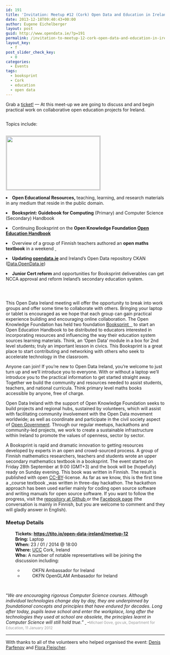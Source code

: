 ```yaml
---
id: 191
title: 'Invitation: Meetup #12 (Cork) Open Data and Education in Ireland'
date: 2013-12-18T09:40:43+00:00
author: Eugene Eichelberger
layout: post
guid: http://www.opendata.ie/?p=191
permalink: /invitation-to-meetup-12-cork-open-data-and-education-in-ireland/
layout_key:
  - f
post_slider_check_key:
  - 0
categories:
  - Events
tags:
  - booksprint
  - Cork
  - education
  - open data
---
```

<p style="padding-bottom: 1em;">
  Grab a <a href="https://tito.io/open-data-ireland/meetup-12" target="_blank">ticket!</a> &#8212; At this meet-up we are going to discuss and and begin practical work on collaborative open education projects for Ireland.
</p>

<p style="padding-bottom: 1em;">
  Topics include:
</p>

[<img class="img-rounded alignright" style="border: medium lightgrey solid;" alt="" src="https://maps.googleapis.com/maps/api/staticmap?size=640x366&maptype=roadmap&center=51.889264196617255%2C-8.46983620781248&markers=size:mid%7Ccolor:blue%7C51.8936%2C-8.4912&sensor=false&format=png32&scale=2&visual_refresh=true&zoom=11&key=AIzaSyC9qsX58pj60d-Ga_06b40fl3YGRnxArD4" width="295" height="168" />](http://maps.google.com/maps?q=51.8936%2C-8.4912+%28University+College+Cork%29)

<li style="padding-bottom: 1em;">
  <strong>Open Educational Resources, </strong>teaching, learning, and research materials in any medium that reside in the public domain.
</li>
<li style="padding-bottom: 1em;">
  <strong>Booksprint: Guidebook for Computing</strong> (Primary) and Computer Science (Secondary) Handbook
</li>
<li style="padding-bottom: 1em;">
  Continuing Booksprint on the <strong>Open Knowledge Foundation <a href="http://education.okfn.org/second-open-education-handbook-booksprint-berlin/">Open Education Handbook</a></strong>
</li>
<li style="padding-bottom: 1em;">
  Overview of a group of Finnish teachers authored an <strong>open maths textbook</strong> in a weekend <a href="http://linja-aho.blogspot.ie/2012/09/a-group-of-finnish-math-teachers-write.html" target="_blank"><i class="icon-external-link-sign">&nbsp;</i></a>
</li>
<li style="padding-bottom: 1em;">
  <strong>Updating <a href="http://opendata.ie">opendata.ie</a> </strong>and Ireland&#8217;s Open Data repository CKAN (<a href="http://data.opendata.ie">Data.OpenData.ie</a>)
</li>
<li style="padding-bottom: 1em;">
  <strong>Junior Cert reform</strong> and opportunities for Booksprint deliverables can get NCCA approval and reform Ireland&#8217;s secondary education system.
</li>

&nbsp;

This Open Data Ireland meeting will offer the opportunity to break into work groups and offer some time to collaborate with others. Bringing your laptop or tablet is encouraged as we hope that each group can gain practical experience building and encouraging online collaboration. The Open Knowledge Foundation has held two foundation <a href="http://www.sourcefabric.org/en/booktype" target="_blank">Booksprint  <i class="icon-share-sign">&nbsp;</i></a> to start an Open Education Handbook to be distributed to educators interested in incorporating resources and influencing the way their education system sources learning materials. Think, an &#8216;Open Data&#8217; module in a box for 2nd level students; truly an important lesson in civics. This Booksprint is a great place to start contributing and networking with others who seek to accelerate technology in the classroom.

Anyone can join! If you&#8217;re new to Open Data Ireland, you&#8217;re welcome to just turn up and we&#8217;ll introduce you to everyone. With or without a laptop we&#8217;ll introduce you to the practical information to get started straight away. Together we build the community and resources needed to assist students, teachers, and national curricula. Think primary level maths books accessible by anyone, free of charge.

Open Data Ireland with the support of Open Knowledge Foundation seeks to build projects and regional hubs, sustained by volunteers, which will assist with facilitating community involvement with the Open Data movement worldwide; as well as coordinate and participate in the civil society aspect of <a href="http://www.ogpireland.ie" target="_blank">Open Government</a>. Through our regular meetups, hackathons and community-led projects, we work to create a sustainable infrastructure within Ireland to promote the values of openness, sector by sector.

A Booksprint is rapid and dramatic innovation to getting resources developed by experts in an open and crowd-sourced process. A group of Finnish mathematics researchers, teachers and students wrote an upper secondary mathematics textbook in a booksprint. The event started on Friday 28th September at 9:00 (GMT+3) and the book will be (hopefully) ready on Sunday evening. This book was written in Finnish. The result is published with open [CC-BY](http://creativecommons.org/licenses/by/3.0/)-license. As far as we know, this is the first time a _course textbook _was written in three-day hackathon. The hackathon approach has been used earlier mainly for coding open source software and writing manuals for open source software. If you want to follow the progress, visit the <a href="https://github.com/avoimet-oppimateriaalit-ry/oppikirjamaraton-maa1" target="_blank">repository at Github </a>or the [Facebook page](http://www.facebook.com/oppikirjamaraton) (the conversation is mainly in Finnish, but you are welcome to comment and they will gladly answer in English).

### 

### Meetup Details

<p style="padding-left: 30px;">
  <strong><strong>Tickets: <a href="https://tito.io/open-data-ireland/meetup-12">https://tito.io/open-data-ireland/meetup-12<br /> </a></strong></strong><strong>Bring:</strong> Laptop<br /> <strong>When:</strong> 23 / 01 / 2014 @ 18:00<br /> <strong>Where:</strong> <a href="http://maps.google.com/maps?q=51.8936%2C-8.4912+%28University+College+Cork%29" target="_blank">UCC</a> Cork, Ireland<br /> <strong>Who:</strong> A number of notable representatives will be joining the discussion including:
</p>

<ul style="padding-left: 30px;">
  <ul>
    <li style="padding-left: 30px;">
      OKFN Ambassador for Ireland
    </li>
    <li style="padding-left: 30px;">
      OKFN OpenGLAM Ambasador for Ireland
    </li>
  </ul>
</ul>

&nbsp;

&#8220;_We are encouraging rigorous Computer Science courses. Although individual technologies change day by day, they are underpinned by foundational concepts and principles that have endured for decades. Long after today, pupils leave school and enter the workplace, long after the technologies they used at school are obsolete, the principles learnt in Computer Science will still hold true._&#8221; <a href="https://www.gov.uk/government/speeches/michael-gove-speech-at-the-bett-show-2012" target="_blank"><i class="icon-external-link-sign">&nbsp;</i></a> <small>&#8211;<span style="color: #999999;">Michael Gove, gov.uk, Department for Education, 11 January 2012</span></small><span style="color: #999999;"> </span>

* * *

With thanks to all of the volunteers who helped organised the event: [Denis Parfenov](https://twitter.com/prfnv) and [Flora Fleischer](https://twitter.com/Daydreamer2105).